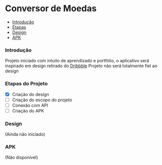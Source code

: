 # Conversor de Moedas

* [Introdução](#Introdução)
* [Etapas](#Etapas-do-Projeto)
* [Design](#Design)
* [APK](#APK)

### Introdução 

Projeto iniciado com intuito de aprendizado e portfólio, o aplicativo será inspirado em design
retirado do [Dribbble](https://dribbble.com/shots/15301754-Currency-Exchange-Mobile-App-Exploration)
Projeto não será totalmente fiel ao design

### Etapas do Projeto

- [x] Criação do design
- [ ] Criação do escopo do projeto
- [ ] Conexão com API
- [ ] Criação do APK

### Design
(Ainda não iniciado)


### APK
(Não disponível)
